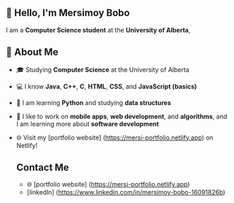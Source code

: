 ##  👋 Hello, I'm Mersimoy Bobo

I am a **Computer Science student** at the **University of Alberta**, 
## 🚀 About Me
- 🎓 Studying **Computer Science** at the University of Alberta
- 💻 I know **Java**, **C++**, **C**, **HTML**, **CSS**, and **JavaScript (basics)**
- 🌱 I am learning **Python** and studying **data structures**
- 🧠 I like to work on **mobile apps**, **web development**, and **algorithms**, and I am learning more about **software development**
- 🌐 Visit my [portfolio website] (https://mersi-portfolio.netlify.app) on Netlify!

  ## Contact Me
  - 🌐 [portfolio website] (https://mersi-portfolio.netlify.app)
  -  [linkedIn] (https://www.linkedin.com/in/mersimoy-bobo-16091826b)
<!--
**merci63/merci63** is a ✨ _special_ ✨ repository because its `README.md` (this file) appears on your GitHub profile.

Here are some ideas to get you started:

- 🔭 I’m currently working on ...
- 🌱 I’m currently learning ...
- 👯 I’m looking to collaborate on ...
- 🤔 I’m looking for help with ...
- 💬 Ask me about ...
- 📫 How to reach me: ...
- 😄 Pronouns: ...
- ⚡ Fun fact: ...
-->
